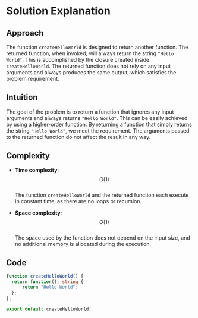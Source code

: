 # Solution Explanation

## Approach
The function `createHelloWorld` is designed to return another function. The returned function, when invoked, will always return the string `"Hello World"`. This is accomplished by the closure created inside `createHelloWorld`. The returned function does not rely on any input arguments and always produces the same output, which satisfies the problem requirement.

## Intuition
The goal of the problem is to return a function that ignores any input arguments and always returns `"Hello World"`. This can be easily achieved by using a higher-order function. By returning a function that simply returns the string `"Hello World"`, we meet the requirement. The arguments passed to the returned function do not affect the result in any way.

## Complexity
- **Time complexity**: $$O(1)$$  
  The function `createHelloWorld` and the returned function each execute in constant time, as there are no loops or recursion.
  
- **Space complexity**: $$O(1)$$  
  The space used by the function does not depend on the input size, and no additional memory is allocated during the execution.

## Code
```typescript
function createHelloWorld() {
  return function(): string {
      return "Hello World";
  };
};

export default createHelloWorld;
